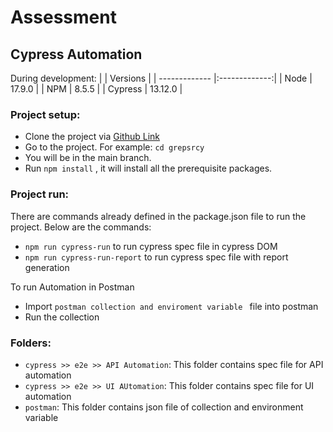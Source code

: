 # Assessment
## Cypress Automation

During development:
|               | Versions      |
| ------------- |:-------------:|
| Node          | 17.9.0        |
| NPM           | 8.5.5         |
| Cypress       | 13.12.0       |

### Project setup:

+ Clone the project via [Github Link](https://github.com/bishal2222/grepsrDemo.git)   
+ Go to the project. For example: `cd grepsrcy`
+  You will be in the main branch.
+ Run `npm install` , it will install all the prerequisite packages.

### Project run:

There are commands already defined in the package.json file to run the project. Below are the commands:
+ `npm run cypress-run` to run cypress spec file in cypress DOM
+ `npm run cypress-run-report` to run cypress spec file with report generation

To run Automation in Postman
+ Import `postman collection and enviroment variable ` file into postman
+ Run the collection

### Folders:

+ `cypress >> e2e >> API Automation`: This folder contains spec file for API automation
+ `cypress >> e2e >> UI AUtomation`: This folder contains spec file for UI automation
+ `postman`: This folder contains json file of collection and environment variable 



 
 